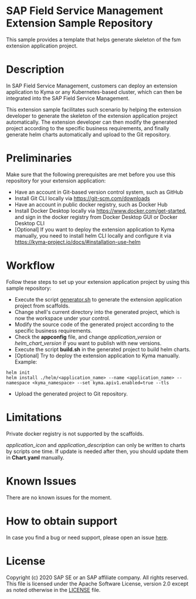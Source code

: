 # SAP Field Service Management Extension Sample Repository
This sample provides a template that helps generate skeleton of the fsm extension application project.

# Description
In SAP Field Service Management, customers can deploy an extension application to Kyma or any Kubernetes-based cluster, which can then be integrated into the SAP Field Service Management.

This extension sample facilitates such scenario by helping the extension developer to generate the skeleton of the extension application project automatically. The extension developer can then modify the generated project according to the specific business requirements, and finally generate helm charts automatically and upload to the Git repository.

# Preliminaries
Make sure that the following prerequisites are met before you use this repository for your extension application:
* Have an account in Git-based version control system, such as GitHub
* Install Git CLI locally via https://git-scm.com/downloads
* Have an account in public docker registry, such as Docker Hub
* Install Docker Desktop locally via https://www.docker.com/get-started, and sign in the docker registry from Docker Desktop GUI or Docker Desktop CLI
* [Optional] If you want to deploy the extension application to Kyma manually, you need to install helm CLI locally and configure it via https://kyma-project.io/docs/#installation-use-helm

# Workflow
Follow these steps to set up your extension application project by using this sample repository:
* Execute the script [generator.sh](./generator.sh) to generate the extension application project from scaffolds.
* Change shell's current directory into the generated project, which is now the workspace under your control.
* Modify the source code of the generated project according to the specific business requirements.
* Check the **appconfig** file, and change *application_version* or *helm_chart_version* if you want to publish with new versions.
* Execute the script **build.sh** in the generated project to build helm charts.
* [Optional] Try to deploy the extension application to Kyma manually. Example:
```
helm init
helm install ./helm/<application_name> --name <application_name> --namespace <kyma_namespace> --set kyma.apiv1.enabled=true --tls
```
* Upload the generated project to Git repository.

# Limitations
Private docker registry is not supported by the scaffolds.

*application_icon* and *application_description* can only be written to charts by scripts one time. If update is needed after then, you should update them in **Chart.yaml** manually.

# Known Issues
There are no known issues for the moment.

# How to obtain support
In case you find a bug or need support, please open an issue [here](https://github.com/SAP-samples/fsm-extension-sample/issues/new).

# License
Copyright (c) 2020 SAP SE or an SAP affiliate company. All rights reserved. This file is licensed under the Apache Software License, version 2.0 except as noted otherwise in the [LICENSE](./LICENSE) file.
